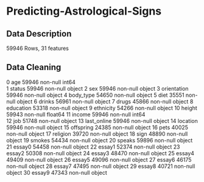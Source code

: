 # Predicting-Astrological-Signs
## Data Description
59946 Rows, 31 features

## Data Cleaning
 0   age          59946 non-null  int64  
 1   status       59946 non-null  object 
 2   sex          59946 non-null  object 
 3   orientation  59946 non-null  object 
 4   body_type    54650 non-null  object 
 5   diet         35551 non-null  object 
 6   drinks       56961 non-null  object 
 7   drugs        45866 non-null  object 
 8   education    53318 non-null  object 
 9   ethnicity    54266 non-null  object 
 10  height       59943 non-null  float64
 11  income       59946 non-null  int64  
 12  job          51748 non-null  object 
 13  last_online  59946 non-null  object 
 14  location     59946 non-null  object 
 15  offspring    24385 non-null  object 
 16  pets         40025 non-null  object 
 17  religion     39720 non-null  object 
 18  sign         48890 non-null  object 
 19  smokes       54434 non-null  object 
 20  speaks       59896 non-null  object 
 21  essay0       54458 non-null  object 
 22  essay1       52374 non-null  object 
 23  essay2       50308 non-null  object 
 24  essay3       48470 non-null  object 
 25  essay4       49409 non-null  object 
 26  essay5       49096 non-null  object 
 27  essay6       46175 non-null  object 
 28  essay7       47495 non-null  object 
 29  essay8       40721 non-null  object 
 30  essay9       47343 non-null  object 
